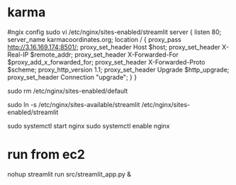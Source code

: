 # karma
#ngix config
sudo vi /etc/nginx/sites-enabled/streamlit
server {
    listen 80;
    server_name karmacoordinates.org;
    location / {
        proxy_pass http://3.16.169.174:8501/;
        proxy_set_header Host $host;
        proxy_set_header X-Real-IP $remote_addr;
        proxy_set_header X-Forwarded-For $proxy_add_x_forwarded_for;
        proxy_set_header X-Forwarded-Proto $scheme;
        proxy_http_version 1.1;
        proxy_set_header Upgrade $http_upgrade;
        proxy_set_header Connection "upgrade";
    }
}

sudo rm /etc/nginx/sites-enabled/default

sudo ln -s /etc/nginx/sites-available/streamlit /etc/nginx/sites-enabled/streamlit

sudo systemctl start nginx
sudo systemctl enable nginx


# run from ec2
nohup streamlit run src/streamlit_app.py &